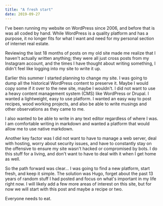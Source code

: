 ```yaml
---
title: "A fresh start"
date: 2019-09-27
---
```


I've been running my website on WordPress since 2006, and before that is was all coded by hand. While WordPress is a quality platform and has a purpose, it no longer fits for what I want and need for my personal section of internet real estate.

Reviewing the last 18 months of posts on my old site made me realize that I haven't actually written anything; they were all just cross posts from my Instagram account, and the times I have thought about writing something, I didn't feel like logging into my site to write it up.

Earlier this summer I started planning to change my site. I was going to dump all the historical WordPress content to preserve it. Maybe I would copy some if it over to the new site, maybe I wouldn't. I did not want to use a heavy content management system (CMS) like WordPress or Drupal. I wanted a lightweight, easy to use platform. I wanted an easy way to post recipes, wood working projects, and also be able to write musings and other observations as they came to me.

I also wanted to be able to write in any text editor regardless of where I was. I am comfortable writing in markdown and wanted a platform that would allow me to use native markdown.

Another key factor was I did not want to have to manage a web server, deal with hosting, worry about security issues, and have to constantly stay on the offensive to ensure my site wasn't hacked or compromised by bots. I do this stuff for a living, and don't want to have to deal with it when I get home as well.

So the path forward was clear... I was going to find a new platform, start fresh, and keep it simple.  The solution was Hugo, forget about the past 13 years of random stuff I had posted and focus on what's important in my life right now. I will likely add a few more areas of interest on this site, but for now we will start with this post and maybe a recipe or two.

Everyone needs to eat.
